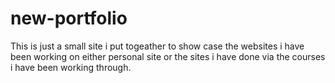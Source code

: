# new-portfolio

This is just a small site i put togeather to show case the websites i have been working on either personal site or the sites i have done via the courses i have been working through.
